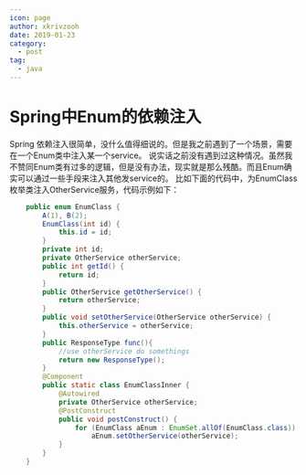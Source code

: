 ```yaml
---
icon: page
author: xkrivzooh
date: 2019-01-23
category:
  - post
tag:
  - java
---
```


# Spring中Enum的依赖注入

Spring 依赖注入很简单，没什么值得细说的。但是我之前遇到了一个场景，需要在一个Enum类中注入某一个service。
说实话之前没有遇到过这种情况。虽然我不赞同Enum类有过多的逻辑，但是没有办法，现实就是那么残酷。而且Enum确实可以通过一些手段来注入其他发service的。
比如下面的代码中，为EnumClass枚举类注入OtherService服务，代码示例如下：

```java
	public enum EnumClass {
	    A(1), B(2);
	    EnumClass(int id) {
	        this.id = id;
	    }
	    private int id;
	    private OtherService otherService;
	    public int getId() {
	        return id;
	    }
	    public OtherService getOtherService() {
	        return otherService;
	    }
	    public void setOtherService(OtherService otherService) {
	        this.otherService = otherService;
	    }
	    public ResponseType func(){
	    	//use otherService do somethings
	    	return new ResponseType();
	    }
	    @Component
	    public static class EnumClassInner {
	        @Autowired
	        private OtherService otherService;
	        @PostConstruct
	        public void postConstruct() {
	            for (EnumClass aEnum : EnumSet.allOf(EnumClass.class))
	                aEnum.setOtherService(otherService);
	        }
	    }
	}
```

